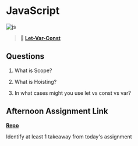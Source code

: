 # JavaScript

![js](https://bcw.blob.core.windows.net/public/img/courses/js.gif)

> **📖 [Let-Var-Const](https://codeworksacademy.com/fs-student-guide/resources/wk2/01-Let-Var-Const)**

## Questions

1. What is Scope? 

2. What is Hoisting?

3. In what cases might you use let vs const vs var?

## Afternoon Assignment Link

**[Repo](https://github.com/Lumine3449/<ASSIGNMENT_REPO>)**

Identify at least 1 takeaway from today's assignment
